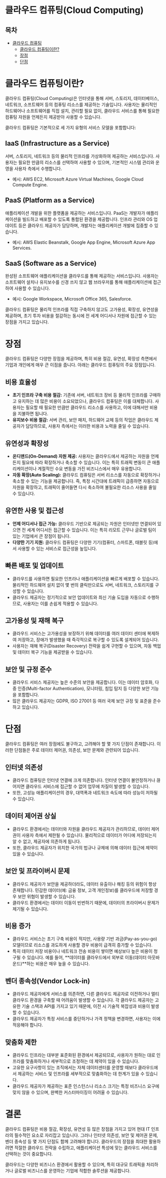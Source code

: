 # 클라우드 컴퓨팅(Cloud Computing)

## 목차

- [클라우드 컴퓨팅](#클라우드-컴퓨팅)
  - [클라우드 컴퓨팅이란?](#클라우드-컴퓨팅이란)
  - [장점](#장점)
  - [단점](#단점)

# 클라우드 컴퓨팅이란?

클라우드 컴퓨팅(Cloud Computing)은 인터넷을 통해 서버, 스토리지, 데이터베이스, 네트워크, 소프트웨어 등의 컴퓨팅 리소스를 제공하는 기술입니다. 사용자는 물리적인 하드웨어나 소프트웨어를 직접 설치, 관리할 필요 없이, 클라우드 서비스를 통해 필요한 컴퓨팅 자원을 언제든지 제공받아 사용할 수 있습니다.

클라우드 컴퓨팅은 기본적으로 세 가지 유형의 서비스 모델을 포함합니다:

## IaaS (Infrastructure as a Service)

서버, 스토리지, 네트워크 등의 물리적 인프라를 가상화하여 제공하는 서비스입니다. 사용자는 필요한 만큼의 리소스를 선택하여 사용할 수 있으며, 기본적인 시스템 관리와 운영을 사용자 측에서 수행합니다.

- 예시: AWS EC2, Microsoft Azure Virtual Machines, Google Cloud Compute Engine.

## PaaS (Platform as a Service)

애플리케이션 개발을 위한 플랫폼을 제공하는 서비스입니다. PaaS는 개발자가 애플리케이션을 빌드하고 배포할 수 있도록 통합된 환경을 제공합니다. 인프라 관리와 OS 업데이트 등은 클라우드 제공자가 담당하며, 개발자는 애플리케이션 개발에 집중할 수 있습니다.

- 예시: AWS Elastic Beanstalk, Google App Engine, Microsoft Azure App Services.

## SaaS (Software as a Service)

완성된 소프트웨어 애플리케이션을 클라우드를 통해 제공하는 서비스입니다. 사용자는 소프트웨어 설치나 유지보수를 신경 쓰지 않고 웹 브라우저를 통해 애플리케이션에 접근하여 사용할 수 있습니다.

- 예시: Google Workspace, Microsoft Office 365, Salesforce.

클라우드 컴퓨팅은 물리적 인프라를 직접 구축하지 않고도 고가용성, 확장성, 유연성을 제공하며, 초기 투자 비용을 절감하는 동시에 전 세계 어디서나 자원에 접근할 수 있는 장점을 가지고 있습니다.

# 장점

클라우드 컴퓨팅은 다양한 장점을 제공하며, 특히 비용 절감, 유연성, 확장성 측면에서 기업과 개인에게 매우 큰 이점을 줍니다. 아래는 클라우드 컴퓨팅의 주요 장점입니다.

## 비용 효율성

- **초기 인프라 구축 비용 절감:** 기존에 서버, 네트워크 장비 등 물리적 인프라를 구매하고 유지하는 데 많은 비용이 소요되었으나, 클라우드 컴퓨팅은 이를 대체합니다. 사용자는 필요할 때 필요한 만큼만 클라우드 리소스를 사용하고, 이에 대해서만 비용을 지불하면 됩니다.
- **유지보수 비용 절감:** 서버 관리, 보안 패치, 하드웨어 교체 등의 작업은 클라우드 제공자가 담당하므로, 사용자 측에서는 이러한 비용과 노력을 줄일 수 있습니다.

## 유연성과 확장성

- **온디맨드(On-Demand) 자원 제공:** 사용자는 클라우드에서 제공하는 자원을 언제든지 필요에 따라 확장하거나 축소할 수 있습니다. 이는 특히 트래픽 변동이 큰 애플리케이션이나 계절적인 수요 변동을 가진 비즈니스에서 매우 유용합니다.
- **자동 확장(Auto Scaling):** 클라우드 컴퓨팅은 서버 리소스를 자동으로 확장하거나 축소할 수 있는 기능을 제공합니다. 즉, 특정 시간대에 트래픽이 급증하면 자동으로 자원을 확장하고, 트래픽이 줄어들면 다시 축소하여 불필요한 리소스 사용을 줄일 수 있습니다.

## 유연한 사용 및 접근성

- **언제 어디서나 접근 가능:** 클라우드 기반으로 제공되는 자원은 인터넷만 연결되어 있으면 전 세계 어디서든 접근할 수 있습니다. 이는 특히 리모트 근무나 글로벌 팀이 있는 기업에서 큰 장점이 됩니다.
- **다양한 기기 지원:** 클라우드 컴퓨팅은 다양한 기기(컴퓨터, 스마트폰, 태블릿 등)에서 사용할 수 있는 서비스로 접근성을 높입니다.

## 빠른 배포 및 업데이트

- 클라우드를 사용하면 필요한 인프라나 애플리케이션을 빠르게 배포할 수 있습니다. 물리적인 하드웨어 설치 없이 몇 번의 클릭만으로도 서버, 네트워크, 스토리지를 구성할 수 있습니다.
- 클라우드 제공자는 정기적으로 보안 업데이트와 최신 기술 도입을 자동으로 수행하므로, 사용자는 이를 손쉽게 적용할 수 있습니다.

## 고가용성 및 재해 복구

- 클라우드 서비스는 고가용성을 보장하기 위해 데이터를 여러 데이터 센터에 복제하여 저장하고, 장애가 발생했을 때 즉각적으로 복구할 수 있도록 설계되어 있습니다.
- 사용자는 재해 복구(Disaster Recovery) 전략을 쉽게 구현할 수 있으며, 자동 백업 및 데이터 복구 기능을 제공받을 수 있습니다.

## 보안 및 규정 준수

- 클라우드 서비스 제공자는 높은 수준의 보안을 제공합니다. 이는 데이터 암호화, 다중 인증(Multi-factor Authentication), 모니터링, 침입 탐지 등 다양한 보안 기능을 포함합니다.
- 많은 클라우드 제공자는 GDPR, ISO 27001 등 여러 국제 보안 규정 및 표준을 준수하고 있습니다.

# 단점

클라우드 컴퓨팅은 여러 장점에도 불구하고, 고려해야 할 몇 가지 단점이 존재합니다. 이러한 단점들은 주로 데이터 제어권, 의존성, 보안 문제와 관련되어 있습니다.

## 인터넷 의존성

- 클라우드 컴퓨팅은 인터넷 연결에 크게 의존합니다. 인터넷 연결이 불안정하거나 끊어지면 클라우드 서비스에 접근할 수 없어 업무에 차질이 발생할 수 있습니다.
- 또한, 고성능 애플리케이션의 경우, 대역폭과 네트워크 속도에 따라 성능이 저하될 수 있습니다.

## 데이터 제어권 상실

- 클라우드 환경에서는 데이터와 자원을 클라우드 제공자가 관리하므로, 데이터 제어권이 사용자 측에서 제한될 수 있습니다. 물리적으로 데이터가 어디에 저장되는지 알 수 없고, 제공자에 의존하게 됩니다.
- 또한, 클라우드 제공자가 위치한 국가의 법규나 규제에 의해 데이터 접근에 제약이 있을 수 있습니다.

## 보안 및 프라이버시 문제

- 클라우드 제공자가 보안을 제공하더라도, 데이터 유출이나 해킹 등의 위험이 항상 존재합니다. 민감한 데이터(예: 금융 정보, 고객 개인정보)를 클라우드에 저장할 경우 보안 위협이 발생할 수 있습니다.
- 클라우드 환경에서는 데이터 이동이 빈번하기 때문에, 데이터의 프라이버시 문제가 제기될 수 있습니다.

## 비용 증가

- 클라우드 서비스는 초기 구축 비용이 적지만, 사용량 기반 과금(Pay-as-you-go) 모델이므로 리소스를 과도하게 사용할 경우 비용이 급격히 증가할 수 있습니다.
- 특히 데이터 저장 비용이나 네트워크 전송 비용이 쌓이면 예상보다 높은 비용이 청구될 수 있습니다. 예를 들어, **데이터를 클라우드에서 외부로 이동(데이터 아웃바운드)**하는 비용은 매우 높을 수 있습니다.

## 벤더 종속성(Vendor Lock-in)

- 클라우드 제공자에게 서비스를 의존하면, 다른 클라우드 제공자로 이전하거나 멀티 클라우드 환경을 구축할 때 어려움이 발생할 수 있습니다. 각 클라우드 제공자는 고유한 기술 스택과 API를 가지고 있기 때문에, 이전 시 기술적 복잡성과 비용이 발생할 수 있습니다.
- 클라우드 제공자가 특정 서비스를 중단하거나 가격 정책을 변경하면, 사용자는 이에 적응해야 합니다.

## 맞춤화 제한

- 클라우드 인프라는 대부분 표준화된 환경에서 제공되므로, 사용자가 원하는 대로 인프라를 맞춤화하거나 세부적으로 조정하는 데 제약이 있을 수 있습니다.
- 고유한 요구사항이 있는 조직에서는 자체 데이터센터를 운영할 때보다 클라우드에서 제공하는 서비스 및 인프라를 세부적으로 맞춤화하는 데 한계가 있을 수 있습니다.
- 클라우드 제공자가 제공하는 표준 인스턴스나 리소스 크기는 특정 비즈니스 요구에 맞지 않을 수 있으며, 완벽한 커스터마이징이 어려울 수 있습니다.

# 결론

클라우드 컴퓨팅은 비용 절감, 확장성, 유연성 등 많은 장점을 가지고 있어 현대 IT 인프라의 필수적인 요소로 자리잡고 있습니다. 그러나 인터넷 의존성, 보안 및 제어권 문제, 벤더 종속성 등 몇 가지 단점도 함께 고려해야 합니다. 클라우드의 장점을 최대한 활용하려면 적절한 클라우드 전략을 수립하고, 애플리케이션 특성에 맞는 클라우드 서비스를 선택하는 것이 중요합니다.

클라우드는 다양한 비즈니스 환경에서 활용할 수 있으며, 특히 대규모 트래픽을 처리하거나 글로벌 비즈니스를 운영하는 기업에 적합한 솔루션을 제공합니다.

